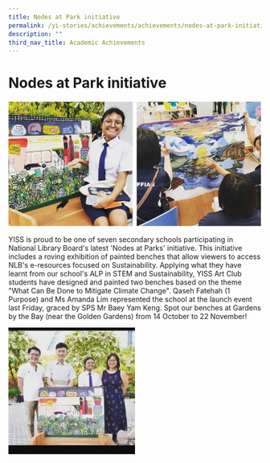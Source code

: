 ```yaml
---
title: Nodes at Park initiative
permalink: /yi-stories/achievements/achievements/nodes-at-park-initiative/
description: ""
third_nav_title: Academic Achievements
---
```

# **Nodes at Park initiative**

![](/images/academicachievement4.jpg)

YISS is proud to be one of seven secondary schools participating in National Library Board's latest 'Nodes at Parks' initiative. This initiative includes a roving exhibition of painted benches that allow viewers to access NLB's e-resources focused on Sustainability. Applying what they have learnt from our school's ALP in STEM and Sustainability, YISS Art Club students have designed and painted two benches based on the theme "What Can Be Done to Mitigate Climate Change". Qaseh Fatehah (1 Purpose) and Ms Amanda Lim represented the school at the launch event last Friday, graced by SPS Mr Baey Yam Keng. Spot our benches at Gardens by the Bay (near the Golden Gardens) from 14 October to 22 November!

<img src="/images/Nodes1.jpg" 
     style="width:50%">